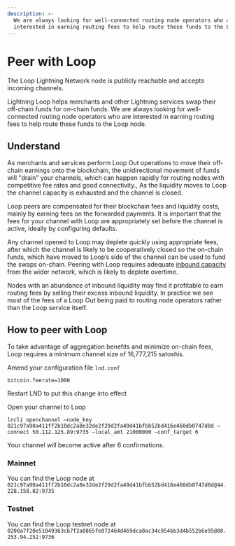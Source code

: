 ```yaml
---
description: >-
  We are always looking for well-connected routing node operators who are
  interested in earning routing fees to help route these funds to the Loop node.
---
```


# Peer with Loop

The Loop Lightning Network node is publicly reachable and accepts incoming channels.

Lightning Loop helps merchants and other Lightning services swap their off-chain funds for on-chain funds. We are always looking for well-connected routing node operators who are interested in earning routing fees to help route these funds to the Loop node.

## Understand

As merchants and services perform Loop Out operations to move their off-chain earnings onto the blockchain, the unidirectional movement of funds will "drain" your channels, which can happen rapidly for routing nodes with competitive fee rates and good connectivity., As the liquidity moves to Loop the channel capacity is exhausted and the channel is closed.

Loop peers are compensated for their blockchain fees and liquidity costs, mainly by earning fees on the forwarded payments. It is important that the fees for your channel with Loop are appropriately set before the channel is active, ideally by configuring defaults.

Any channel opened to Loop may deplete quickly using appropriate fees, after which the channel is likely to be cooperatively closed so the on-chain funds, which have moved to Loop’s side of the channel can be used to fund the swaps on-chain. Peering with Loop requires adequate [inbound capacity](../../the-lightning-network/liquidity/how-to-get-inbound-capacity-on-the-lightning-network.md) from the wider network, which is likely to deplete overtime.

Nodes with an abundance of inbound liquidity may find it profitable to earn routing fees by selling their excess inbound liquidity. In practice we see most of the fees of a Loop Out being paid to routing node operators rather than the Loop service itself.

## How to peer with Loop <a href="#docs-internal-guid-d9dbc50f-7fff-dabe-a66b-53363dd08bd8" id="docs-internal-guid-d9dbc50f-7fff-dabe-a66b-53363dd08bd8"></a>

To take advantage of aggregation benefits and minimize on-chain fees, Loop requires a minimum channel size of 16,777,215 satoshis.

Amend your configuration file `lnd.conf`

`bitcoin.feerate=1000`

Restart LND to put this change into effect

Open your channel to Loop

`lncli openchannel –node_key 021c97a90a411ff2b10dc2a8e32de2f29d2fa49d41bfbb52bd416e460db0747d0d –connect 50.112.125.89:9735 –local_amt 21000000 –conf_target 6`&#x20;

Your channel will become active after 6 confirmations.

### Mainnet

You can find the Loop node at `021c97a90a411ff2b10dc2a8e32de2f29d2fa49d41bfbb52bd416e460db0747d0d@44.228.158.82:9735`

### Testnet <a href="#docs-internal-guid-d9fa217c-7fff-5faa-c826-c2106b10dd06" id="docs-internal-guid-d9fa217c-7fff-5faa-c826-c2106b10dd06"></a>

You can find the Loop testnet node at `0200a7f20e51049363cb7f2a0865fe072464d469dca0ac34c954bb3d4b552b6e95@80.253.94.252:9736`
